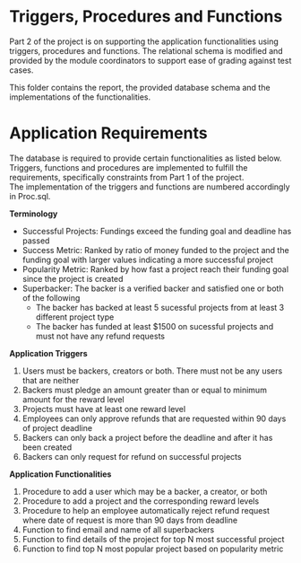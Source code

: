 Triggers, Procedures and Functions
==================================

Part 2 of the project is on supporting the application functionalities using triggers, procedures and functions.
The relational schema is modified and provided by the module coordinators to support ease of grading against test cases.

This folder contains the report, the provided database schema and the implementations of the functionalities.

Application Requirements
========================

The database is required to provide certain functionalities as listed below.\
Triggers, functions and procedures are implemented to fulfill the requirements, specifically constraints from Part 1 of the project.\
The implementation of the triggers and functions are numbered accordingly in Proc.sql.

**Terminology**
- Successful Projects: Fundings exceed the funding goal and deadline has passed
- Success Metric: Ranked by ratio of money funded to the project and the funding goal with larger values indicating a more successful project
- Popularity Metric: Ranked by how fast a project reach their funding goal since the project is created
- Superbacker: The backer is a verified backer and satisfied one or both of the following
    * The backer has backed at least 5 sucessful projects from at least 3 different project type 
    * The backer has funded at least $1500 on sucessful projects and must not have any refund requests

**Application Triggers**
1. Users must be backers, creators or both. There must not be any users that are neither
2. Backers must pledge an amount greater than or equal to minimum amount for the reward level
3. Projects must have at least one reward level
4. Employees can only approve refunds that are requested within 90 days of project deadline
5. Backers can only back a project before the deadline and after it has been created
6. Backers can only request for refund on successful projects

**Application Functionalities**
1. Procedure to add a user which may be a backer, a creator, or both
2. Procedure to add a project and the corresponding reward levels
3. Procedure to help an employee automatically reject refund request where date of request is more than 90 days from deadline
4. Function to find email and name of all superbackers
5. Function to find details of the project for top N most successful project
6. Function to find top N most popular project based on popularity metric
